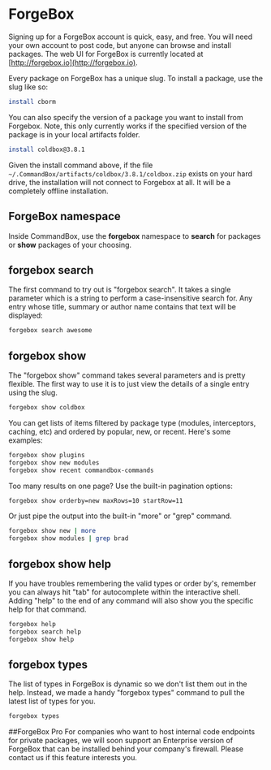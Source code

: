 # ForgeBox

Signing up for a ForgeBox account is quick, easy, and free. You will need your own account to post code, but anyone can browse and install packages. The web UI for ForgeBox is currently located at [http://forgebox.io](http://forgebox.io).

Every package on ForgeBox has a unique slug.  To install a package, use the slug like so:

```bash
install cborm
```
You can also specify the version of a package you want to install from Forgebox. Note, this only 
currently works if the specified version of the package is in your local artifacts folder.  

```bash
install coldbox@3.8.1
```

Given the install command above, if the file `~/.CommandBox/artifacts/coldbox/3.8.1/coldbox.zip` exists on your hard drive, the installation will not connect to Forgebox at all.  It will be a completely offline installation.

## ForgeBox namespace

Inside CommandBox, use the **forgebox** namespace to **search** for packages or **show** packages of your choosing.

## forgebox search
The first command to try out is "forgebox search".  It takes a single parameter which is a string to perform a case-insensitive search for.  Any entry whose title, summary or author name contains that text will be displayed:

```bash
forgebox search awesome
```

## forgebox show
The "forgebox show" command takes several parameters and is pretty flexible.  The first way to use it is to just view the details of a single entry using the slug.

```bash
forgebox show coldbox
```

You can get lists of items filtered by package type (modules, interceptors, caching, etc) and ordered by popular, new, or recent.  Here's some examples:

```bash
forgebox show plugins
forgebox show new modules
forgebox show recent commandbox-commands
```

Too many results on one page?  Use the built-in pagination options:

```bash
forgebox show orderby=new maxRows=10 startRow=11
```

Or just pipe the output into the built-in "more" or "grep" command.

```bash
forgebox show new | more
forgebox show modules | grep brad
```

## forgebox show help
If you have troubles remembering the valid types or order by's, remember you can always hit "tab" for autocomplete within the interactive shell.  Adding "help" to the end of any command will also show you the specific help for that command.  
```bash
forgebox help
forgebox search help
forgebox show help
```
## forgebox types
The list of types in ForgeBox is dynamic so we don't list them out in the help.  Instead, we made a handy "forgebox types" command to pull the latest list of types for you.

```bash
forgebox types
```

##ForgeBox Pro
For companies who want to host internal code endpoints for private packages, we will soon support an Enterprise version of ForgeBox that can be installed behind your company's firewall. Please contact us if this feature interests you.